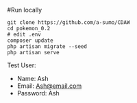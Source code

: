 #Run locally
```
git clone https://github.com/a-sumo/CDAW
cd pokemon_0.2
# edit .env
composer update
php artisan migrate --seed
php artisan serve 
```

Test User:
- Name: Ash
- Email: Ash@email.com
- Password: Ash

